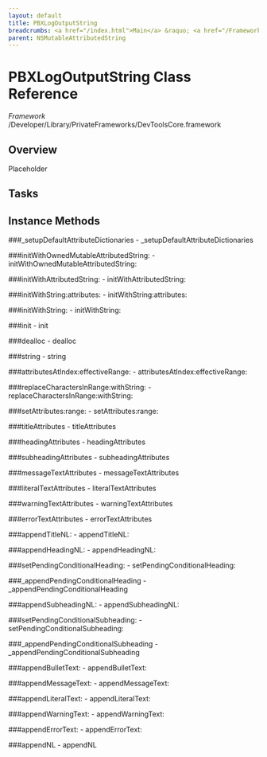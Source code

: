 ```yaml
---
layout: default
title: PBXLogOutputString
breadcrumbs: <a href="/index.html">Main</a> &raquo; <a href="/Frameworks.html">Framework</a> &raquo; <a href="/Frameworks/DevToolsCore.html">DevToolsCore</a> &raquo; PBXLogOutputString
parent: NSMutableAttributedString 
---
```

# PBXLogOutputString Class Reference

*Framework* /Developer/Library/PrivateFrameworks/DevToolsCore.framework

## Overview

Placeholder

## Tasks

## Instance Methods

<a name="-_setupDefaultAttributeDictionaries"></a>
###_setupDefaultAttributeDictionaries
    - _setupDefaultAttributeDictionaries

<a name="-initWithOwnedMutableAttributedString:"></a>
###initWithOwnedMutableAttributedString:
    - initWithOwnedMutableAttributedString:

<a name="-initWithAttributedString:"></a>
###initWithAttributedString:
    - initWithAttributedString:

<a name="-initWithString:attributes:"></a>
###initWithString:attributes:
    - initWithString:attributes:

<a name="-initWithString:"></a>
###initWithString:
    - initWithString:

<a name="-init"></a>
###init
    - init

<a name="-dealloc"></a>
###dealloc
    - dealloc

<a name="-string"></a>
###string
    - string

<a name="-attributesAtIndex:effectiveRange:"></a>
###attributesAtIndex:effectiveRange:
    - attributesAtIndex:effectiveRange:

<a name="-replaceCharactersInRange:withString:"></a>
###replaceCharactersInRange:withString:
    - replaceCharactersInRange:withString:

<a name="-setAttributes:range:"></a>
###setAttributes:range:
    - setAttributes:range:

<a name="-titleAttributes"></a>
###titleAttributes
    - titleAttributes

<a name="-headingAttributes"></a>
###headingAttributes
    - headingAttributes

<a name="-subheadingAttributes"></a>
###subheadingAttributes
    - subheadingAttributes

<a name="-messageTextAttributes"></a>
###messageTextAttributes
    - messageTextAttributes

<a name="-literalTextAttributes"></a>
###literalTextAttributes
    - literalTextAttributes

<a name="-warningTextAttributes"></a>
###warningTextAttributes
    - warningTextAttributes

<a name="-errorTextAttributes"></a>
###errorTextAttributes
    - errorTextAttributes

<a name="-appendTitleNL:"></a>
###appendTitleNL:
    - appendTitleNL:

<a name="-appendHeadingNL:"></a>
###appendHeadingNL:
    - appendHeadingNL:

<a name="-setPendingConditionalHeading:"></a>
###setPendingConditionalHeading:
    - setPendingConditionalHeading:

<a name="-_appendPendingConditionalHeading"></a>
###_appendPendingConditionalHeading
    - _appendPendingConditionalHeading

<a name="-appendSubheadingNL:"></a>
###appendSubheadingNL:
    - appendSubheadingNL:

<a name="-setPendingConditionalSubheading:"></a>
###setPendingConditionalSubheading:
    - setPendingConditionalSubheading:

<a name="-_appendPendingConditionalSubheading"></a>
###_appendPendingConditionalSubheading
    - _appendPendingConditionalSubheading

<a name="-appendBulletText:"></a>
###appendBulletText:
    - appendBulletText:

<a name="-appendMessageText:"></a>
###appendMessageText:
    - appendMessageText:

<a name="-appendLiteralText:"></a>
###appendLiteralText:
    - appendLiteralText:

<a name="-appendWarningText:"></a>
###appendWarningText:
    - appendWarningText:

<a name="-appendErrorText:"></a>
###appendErrorText:
    - appendErrorText:

<a name="-appendNL"></a>
###appendNL
    - appendNL

